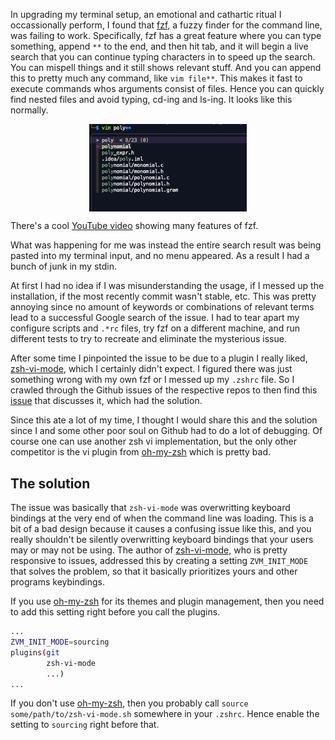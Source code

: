 <!-- title: fzf tab completion failure due to Zsh-Vi-Mode-->
<!-- syntax_highlighting: on -->
<!-- preview_img: /cs/zsh_vimode_fzf_conflict/imgs/correct_result.png -->
<!-- date: 2021-10-29 -->

In upgrading my terminal setup, an emotional and cathartic ritual I occassionally perform, I found that [fzf,](https://github.com/junegunn/fzf) a fuzzy finder for the command line, was failing to work. Specifically, fzf has a great feature where you can type something, append `**` to the end, and then hit tab, and it will begin a live search that you can continue typing characters in to speed up the search. You can mispell things and it still shows relevant stuff. And you can append this to pretty much any command, like `vim file**`. This makes it fast to execute commands whos arguments consist of files. Hence you can quickly find nested files and avoid typing, cd-ing and ls-ing. It looks like this normally.

<img src="/cs/zsh_vimode_fzf_conflict/imgs/correct_result.png" style="margin: 0 auto; display: block; width: 50%; height: auto;"/>

There's a cool [YouTube video](https://www.youtube.com/watch?v=qgG5Jhi_Els) showing many features of fzf. 

What was happening for me was instead the entire search result was being pasted into my terminal input, and no menu appeared. As a result I had a bunch of junk in my stdin.   

At first I had no idea if I was misunderstanding the usage, if I messed up the installation, if the most recently commit wasn't stable, etc. This was pretty annoying since no amount of keywords or combinations of relevant terms lead to a successful Google search of the issue. I had to tear apart my configure scripts and `.*rc` files, try fzf on a different machine, and run different tests to try to recreate and eliminate the mysterious issue.

After some time I pinpointed the issue to be due to a plugin I really liked, [zsh-vi-mode](https://github.com/jeffreytse/zsh-vi-mode), which I certainly didn't expect. I figured there was just something wrong with my own fzf or I messed up my `.zshrc` file. So I crawled through the Github issues of the respective repos to then find this [issue](https://github.com/jeffreytse/zsh-vi-mode/issues/24) that discusses it, which had the solution. 

Since this ate a lot of my time, I thought I would share this and the solution since I and some other poor soul on Github had to do a lot of debugging. Of course one can use another zsh vi implementation, but the only other competitor is the vi plugin from [oh-my-zsh](https://github.com/ohmyzsh/ohmyzsh/blob/master/plugins/vi-mode/vi-mode.plugin.zsh) which is pretty bad.

## The solution
The issue was basically that `zsh-vi-mode` was overwritting keyboard bindings at the very end of when the command line was loading. This is a bit of a bad design because it causes a confusing issue like this, and you really shouldn't be silently overwritting keyboard bindings that your users may or may not be using. The author of [zsh-vi-mode,](https://github.com/jeffreytse/zsh-vi-mode) who is pretty responsive to issues, addressed this by creating a setting `ZVM_INIT_MODE` that solves the problem, so that it basically prioritizes yours and other programs keybindings. 

If you use [oh-my-zsh](https://github.com/ohmyzsh/ohmyzsh/blob/master/plugins/vi-mode/vi-mode.plugin.zsh) for its themes and plugin management, then you need to add this setting right before you call the plugins. 
```bash
...
ZVM_INIT_MODE=sourcing
plugins(git
        zsh-vi-mode
        ...)
...
```
If you don't use [oh-my-zsh](https://github.com/ohmyzsh/ohmyzsh/blob/master/plugins/vi-mode/vi-mode.plugin.zsh), then you probably call `source some/path/to/zsh-vi-mode.sh` somewhere in your `.zshrc`. Hence enable the setting to `sourcing` right before that. 

